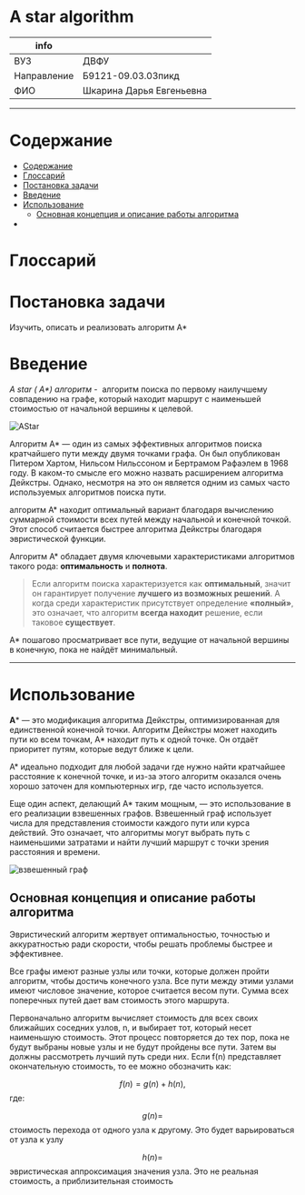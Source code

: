 # A star algorithm


| info          |               |
| ------------- | ------------- |
| ВУЗ | ДВФУ|
| Направление   | Б9121-09.03.03пикд|
| ФИО      | Шкарина Дарья Евгеньевна|

____

# Cодержание

- [Содержание](#Cодержание)
- [Глоссарий](#Глоссарий)
- [Постановка задачи](#Постановказадачи)
- [Введение](#Введение)
- [Использование](#Использование) 
	-  [Основная концепция и описание работы алгоритма](##Основнаяконцепцияиописаниеработыалгоритма)
- 

# Глоссарий



# Постановка задачи

Изучить, описать и реализовать алгоритм A*

# Введение

 _A star ( A*) алгоритм_ -  алгоритм поиска по первому наилучшему совпадению на графе, который находит маршрут с наименьшей стоимостью от начальной вершины к целевой.

![AStar](https://user-images.githubusercontent.com/98378287/206121400-d5dc0ce7-b0b8-49c0-b222-14683123e79f.gif)

 
Алгоритм А* — один из самых эффективных алгоритмов поиска кратчайшего пути между двумя точками графа. Он был опубликован Питером Хартом, Нильсом Нильссоном и Бертрамом Рафаэлем в 1968 году. В каком-то смысле его можно назвать расширением алгоритма Дейкстры. Однако, несмотря на это он является одним из самых часто используемых алгоритмов поиска пути.

алгоритм А* находит оптимальный вариант благодаря вычислению суммарной стоимости всех путей между начальной и конечной точкой. Этот способ считается быстрее алгоритма Дейкстры благодаря эвристической функции.

Алгоритм А* обладает двумя ключевыми характеристиками алгоритмов такого рода: **оптимальность** и **полнота**.

> Если алгоритм поиска характеризуется как **оптимальный**, значит он гарантирует получение **лучшего из возможных решений**. А когда среди характеристик присутствует определение **«полный»**, это означает, что алгоритм **всегда находит** решение, если таковое **существует**.

A* пошагово просматривает все пути, ведущие от начальной вершины в конечную, пока не найдёт минимальный.

____

# Использование

**A*** — это модификация алгоритма Дейкстры, оптимизированная для единственной конечной точки. Алгоритм Дейкстры может находить пути ко всем точкам, A* находит путь к одной точке. Он отдаёт приоритет путям, которые ведут ближе к цели.

А* идеально подходит для любой задачи где нужно найти кратчайшее расстояние к конечной точке, и из-за этого алгоритм оказался очень хорошо заточен для компьютерных игр, где часто используется.

Еще один аспект, делающий A* таким мощным, — это использование в его реализации взвешенных графов. Взвешенный граф использует числа для представления стоимости каждого пути или курса действий. Это означает, что алгоритмы могут выбрать путь с наименьшими затратами и найти лучший маршрут с точки зрения расстояния и времени.

![взвешенный граф](https://user-images.githubusercontent.com/98378287/206121850-ea7bd0eb-61c7-4517-8a45-60595369de90.jpg)


## Основная концепция и описание работы алгоритма

Эвристический алгоритм жертвует оптимальностью, точностью и аккуратностью ради скорости, чтобы решать проблемы быстрее и эффективнее.

Все графы имеют разные узлы или точки, которые должен пройти алгоритм, чтобы достичь конечного узла. Все пути между этими узлами имеют числовое значение, которое считается весом пути. Сумма всех поперечных путей дает вам стоимость этого маршрута.

Первоначально алгоритм вычисляет стоимость для всех своих ближайших соседних узлов, n, и выбирает тот, который несет наименьшую стоимость. Этот процесс повторяется до тех пор, пока не будут выбраны новые узлы и не будут пройдены все пути. Затем вы должны рассмотреть лучший путь среди них. Если f(n) представляет окончательную стоимость, то ее можно обозначить как:

$$f(n) = g(n) + h(n),$$ где:

$$g(n) =$$ стоимость перехода от одного узла к другому. Это будет варьироваться от узла к узлу

$$h(n) =$$ эвристическая аппроксимация значения узла. Это не реальная стоимость, а приблизительная стоимость
